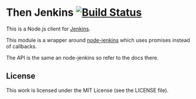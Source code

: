 # Then Jenkins [![Build Status](https://travis-ci.org/theverything/then-jenkins.svg)](https://travis-ci.org/theverything/then-jenkins)

This is a Node.js client for [Jenkins](http://jenkins-ci.org/).

This module is a wrapper around [node-jenkins](https://github.com/silas/node-jenkins) which uses promises instead of callbacks.

The API is the same an node-jenkins so refer to the docs there.

## License

This work is licensed under the MIT License (see the LICENSE file).

